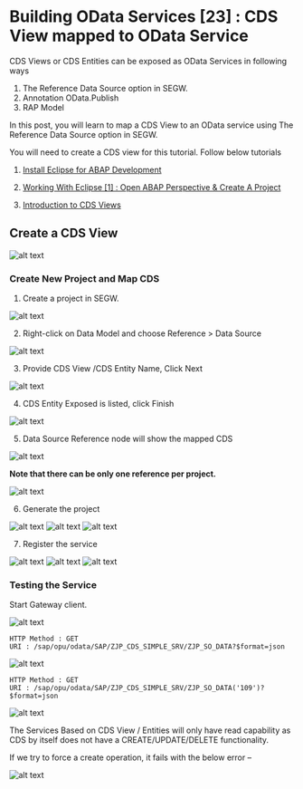 # Building OData Services [23] : CDS View mapped to OData Service

CDS Views or CDS Entities can be exposed as OData Services in following ways

1. The Reference Data Source option in SEGW.
2. Annotation OData.Publish
3. RAP Model

In this post, you will learn to map a CDS View to an OData service using The Reference Data Source option in SEGW.

You will need to create a CDS view for this tutorial. Follow below tutorials

1. [Install Eclipse for ABAP Development](https://discoveringabap.com/2021/09/16/install-eclipse-for-abap-development/)

2. [Working With Eclipse [1] : Open ABAP Perspective & Create A Project](https://discoveringabap.com/2021/10/01/working-with-eclipse-1-open-abap-perspective-create-a-project/)

3. [Introduction to CDS Views](https://discoveringabap.com/2021/10/05/exploring-abap-on-hana-1-introduction-to-cds-views/)

## Create a CDS View

![alt text](/OData/Discovering%20ABAP/Images/image-355.png)

### Create New Project and Map CDS
1. Create a project in SEGW.

![alt text](/OData/Discovering%20ABAP/Images/image-356.png)

2. Right-click on Data Model and choose Reference > Data Source

![alt text](/OData/Discovering%20ABAP/Images/image-357.png)

3. Provide CDS View /CDS Entity Name, Click Next

![alt text](/OData/Discovering%20ABAP/Images/image-358.png)

4. CDS Entity Exposed is listed, click Finish

![alt text](/OData/Discovering%20ABAP/Images/image-359.png)

5. Data Source Reference node will show the mapped CDS

![alt text](/OData/Discovering%20ABAP/Images/image-360.png)

<b>
Note that there can be only one reference per project.
</b>

![alt text](/OData/Discovering%20ABAP/Images/image-361.png)

6. Generate the project

![alt text](/OData/Discovering%20ABAP/Images/image-362.png)
![alt text](/OData/Discovering%20ABAP/Images/image-363.png)
![alt text](/OData/Discovering%20ABAP/Images/image-364.png)

7. Register the service

![alt text](/OData/Discovering%20ABAP/Images/image-365.png)
![alt text](/OData/Discovering%20ABAP/Images/image-366.png)
![alt text](/OData/Discovering%20ABAP/Images/image-367.png)

### Testing the Service
Start Gateway client.

![alt text](/OData/Discovering%20ABAP/Images/image-368.png)

```
HTTP Method : GET
URI : /sap/opu/odata/SAP/ZJP_CDS_SIMPLE_SRV/ZJP_SO_DATA?$format=json
```

![alt text](/OData/Discovering%20ABAP/Images/image-369.png)

```
HTTP Method : GET
URI : /sap/opu/odata/SAP/ZJP_CDS_SIMPLE_SRV/ZJP_SO_DATA('109')?$format=json
```

![alt text](/OData/Discovering%20ABAP/Images/image-370.png)

The Services Based on CDS View / Entities will only have read capability as CDS by itself does not have a CREATE/UPDATE/DELETE functionality.

If we try to force a create operation, it fails with the below error –

![alt text](/OData/Discovering%20ABAP/Images/image-371.png)